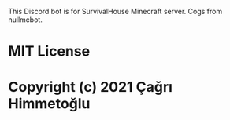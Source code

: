This Discord bot is for SurvivalHouse Minecraft server. Cogs from nullmcbot.

# MIT License

# Copyright (c) 2021 Çağrı Himmetoğlu
